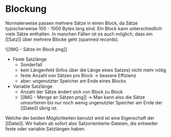 
# Blockung

Normalerweise passen mehrere Sätze in einen Block, da Sätze typischerweise 100 - 1000 Bytes lang sind. EIn Block kann unterschiedlich viele Sätze enthalten. In manchen Fällen ist es auch möglich, dass ein [[Satz]] über mehrere Blöcke geht (spanned records).

![[IMG - Sätze im Block.png]]

- Feste Satzlänge
	- Sonderfall
	- kein Längenfeld (Infos über die Länge eines Satzes) nicht mehr nötig
	- feste Anzahl von Sätzen pro Block → bessere Effizienz
	- aber: ungenutzter Speicher am Ende eines Blocks
- Variable Satzlänge
	- Anzahl der Sätze ändert sich von Block zu Block
	- [[IMG - Menge an Sätzen.png]] → Man kann also die Sätze umsortieren bis nur noch wenig ungenutzter Speicher am Ende der [[Datei]] übrig ist.

Welche der beiden Möglichkeiten benutzt wird ist eine Eigenschaft der [[Datei]]. Wir haben ab sofort also Satzorientierte-Dateien, die entweder feste oder variable Satzlängen haben.


